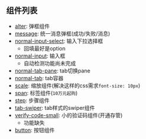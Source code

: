 ## 组件列表
- [alter](./alter.md): 弹框组件
- [message](./message.md): 统一消息弹框(成功/失败/消息)
- [normal-input-select](./normal-input-select.md): 输入下拉选择框
  - 回填最好是option
- [normal-input](./normal-input.md): 输入框
  - 自动检测功能尚未完成
- [normal-tab-pane](./normal-tab-pane.md): tab切换pane
- [normal-tab](./normal-tab.md): tab容器
- [scale](./scale.md): 缩放组件(解决这样的css需求`font-size: 10px`)
- [span](./span.md): 标签组件(`10万元起购`)
- [step](./step.md): 步骤组件
- [tab-swiper](./tab-swiper.md): tab样式的swiper组件
- [verify-code-small](./verify-code-small.md): 小的验证码组件(开通存管)
  - 功能缺失
- [button](./button.md): 按钮组件
